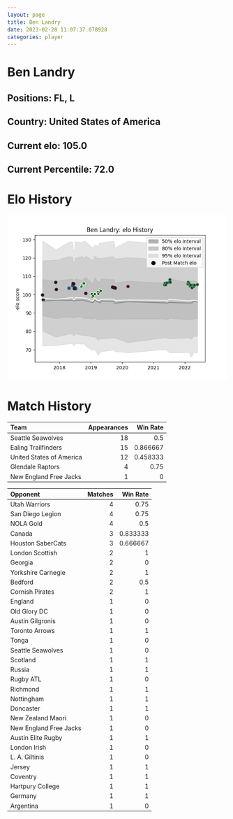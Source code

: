 ```yaml
---  
layout: page  
title: Ben Landry  
date: 2023-02-28 11:07:37.078928  
categories: player  
---
```

# Ben Landry

## Positions: FL, L

## Country: United States of America

## Current elo: 105.0

## Current Percentile: 72.0

# Elo History


![elo history](history_BenLandry.png)
# Match History


| Team                     |   Appearances |   Win Rate |
|:-------------------------|--------------:|-----------:|
| Seattle Seawolves        |            18 |   0.5      |
| Ealing Trailfinders      |            15 |   0.866667 |
| United States of America |            12 |   0.458333 |
| Glendale Raptors         |             4 |   0.75     |
| New England Free Jacks   |             1 |   0        |

| Opponent               |   Matches |   Win Rate |
|:-----------------------|----------:|-----------:|
| Utah Warriors          |         4 |   0.75     |
| San Diego Legion       |         4 |   0.75     |
| NOLA Gold              |         4 |   0.5      |
| Canada                 |         3 |   0.833333 |
| Houston SaberCats      |         3 |   0.666667 |
| London Scottish        |         2 |   1        |
| Georgia                |         2 |   0        |
| Yorkshire Carnegie     |         2 |   1        |
| Bedford                |         2 |   0.5      |
| Cornish Pirates        |         2 |   1        |
| England                |         1 |   0        |
| Old Glory DC           |         1 |   0        |
| Austin Gilgronis       |         1 |   0        |
| Toronto Arrows         |         1 |   1        |
| Tonga                  |         1 |   0        |
| Seattle Seawolves      |         1 |   0        |
| Scotland               |         1 |   1        |
| Russia                 |         1 |   1        |
| Rugby ATL              |         1 |   0        |
| Richmond               |         1 |   1        |
| Nottingham             |         1 |   1        |
| Doncaster              |         1 |   1        |
| New Zealand Maori      |         1 |   0        |
| New England Free Jacks |         1 |   0        |
| Austin Elite Rugby     |         1 |   1        |
| London Irish           |         1 |   0        |
| L. A. Giltinis         |         1 |   0        |
| Jersey                 |         1 |   1        |
| Coventry               |         1 |   1        |
| Hartpury College       |         1 |   1        |
| Germany                |         1 |   1        |
| Argentina              |         1 |   0        |